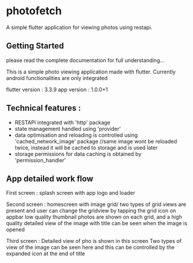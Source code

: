 # photofetch

A simple flutter application for viewing photos using restapi.

## Getting Started
please read the complete documentation for full understanding...

This is a simple photo viewing application made with flutter.
Currently android functionalities are only integrated 


flutter version : 3.3.9
app version : 1.0.0+1

## Technical features : 

- RESTAPI integrated with 'http' package
- state management handled using 'provider'
- data optimisation and reloading is controlled using 'cached_network_image' package //same image wont be reloaded twice, instead it will be cached to      storage and is used later
- storage permissions for data caching is obtained by 'permission_handler'

## App detailed work flow

First screen : 
splash screen with app logo and loader

Second screen : 
homescreen with image grid/
two types of grid views are present and user can change the gridview by tapping the grid icon on appbar
low quality thumbnail photos are shown on each grid,
and a high quality detailed view of the image with title can be seen when the image is opened

Third screen : 
Detailed view of pho is shown in this screen 
Two types of view of the image can be seen here and this can be controlled by the expanded icon
at the end of title




